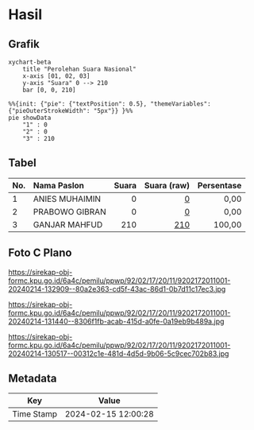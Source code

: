 # Hasil

## Grafik

```mermaid
xychart-beta
    title "Perolehan Suara Nasional"
    x-axis [01, 02, 03]
    y-axis "Suara" 0 --> 210
    bar [0, 0, 210]
```

```mermaid
%%{init: {"pie": {"textPosition": 0.5}, "themeVariables": {"pieOuterStrokeWidth": "5px"}} }%%
pie showData
    "1" : 0
    "2" : 0
    "3" : 210
```

## Tabel

| No. | Nama Paslon    | Suara | Suara (raw) | Persentase |
|:--- |:-------------- | -----:| -----------:| ----------:|
| 1   | ANIES MUHAIMIN | 0     | [0][p-1]    | 0,00       |
| 2   | PRABOWO GIBRAN | 0     | [0][p-2]    | 0,00       |
| 3   | GANJAR MAHFUD  | 210   | [210][p-3]  | 100,00     |


[p-1]: https://github.com/gigit-pemilu/pemilu-2024/blob/main/pilpres/hitung-suara/sub/92-papua-barat/sub/02-manokwari/sub/17-tanah-rubuh/sub/2011-imhasuma/sub/001-tps/sub/paslon-1.txt
[p-2]: https://github.com/gigit-pemilu/pemilu-2024/blob/main/pilpres/hitung-suara/sub/92-papua-barat/sub/02-manokwari/sub/17-tanah-rubuh/sub/2011-imhasuma/sub/001-tps/sub/paslon-2.txt
[p-3]: https://github.com/gigit-pemilu/pemilu-2024/blob/main/pilpres/hitung-suara/sub/92-papua-barat/sub/02-manokwari/sub/17-tanah-rubuh/sub/2011-imhasuma/sub/001-tps/sub/paslon-3.txt

## Foto C Plano

https://sirekap-obj-formc.kpu.go.id/6a4c/pemilu/ppwp/92/02/17/20/11/9202172011001-20240214-132909--80a2e363-cd5f-43ac-86d1-0b7d11c17ec3.jpg

https://sirekap-obj-formc.kpu.go.id/6a4c/pemilu/ppwp/92/02/17/20/11/9202172011001-20240214-131440--8306f1fb-acab-415d-a0fe-0a19eb9b489a.jpg

https://sirekap-obj-formc.kpu.go.id/6a4c/pemilu/ppwp/92/02/17/20/11/9202172011001-20240214-130517--00312c1e-481d-4d5d-9b06-5c9cec702b83.jpg


## Metadata

| Key        | Value               |
| ---------- | ------------------- |
| Time Stamp | 2024-02-15 12:00:28 |



